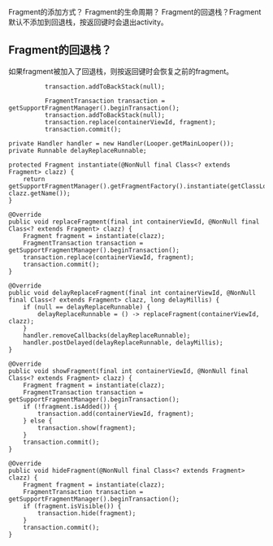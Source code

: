     

Fragment的添加方式？
Fragment的生命周期？ 
Fragment的回退栈？Fragment默认不添加到回退栈，按返回键时会退出activity。
  
  
## Fragment的回退栈？
如果fragment被加入了回退栈，则按返回键时会恢复之前的fragment。
  
```
          transaction.addToBackStack(null);
```
  
```
          FragmentTransaction transaction = getSupportFragmentManager().beginTransaction();
          transaction.addToBackStack(null);
          transaction.replace(containerViewId, fragment);
          transaction.commit();
```
  
    
    
    
    
    
    
    
    private Handler handler = new Handler(Looper.getMainLooper());
    private Runnable delayReplaceRunnable;

    protected Fragment instantiate(@NonNull final Class<? extends Fragment> clazz) {
        return getSupportFragmentManager().getFragmentFactory().instantiate(getClassLoader(), clazz.getName());
    }

    @Override
    public void replaceFragment(final int containerViewId, @NonNull final Class<? extends Fragment> clazz) {
        Fragment fragment = instantiate(clazz);
        FragmentTransaction transaction = getSupportFragmentManager().beginTransaction();
        transaction.replace(containerViewId, fragment);
        transaction.commit();
    }

    @Override
    public void delayReplaceFragment(final int containerViewId, @NonNull final Class<? extends Fragment> clazz, long delayMillis) {
        if (null == delayReplaceRunnable) {
            delayReplaceRunnable = () -> replaceFragment(containerViewId, clazz);
        }
        handler.removeCallbacks(delayReplaceRunnable);
        handler.postDelayed(delayReplaceRunnable, delayMillis);
    }

    @Override
    public void showFragment(final int containerViewId, @NonNull final Class<? extends Fragment> clazz) {
        Fragment fragment = instantiate(clazz);
        FragmentTransaction transaction = getSupportFragmentManager().beginTransaction();
        if (!fragment.isAdded()) {
            transaction.add(containerViewId, fragment);
        } else {
            transaction.show(fragment);
        }
        transaction.commit();
    }

    @Override
    public void hideFragment(@NonNull final Class<? extends Fragment> clazz) {
        Fragment fragment = instantiate(clazz);
        FragmentTransaction transaction = getSupportFragmentManager().beginTransaction();
        if (fragment.isVisible()) {
            transaction.hide(fragment);
        }
        transaction.commit();
    }
